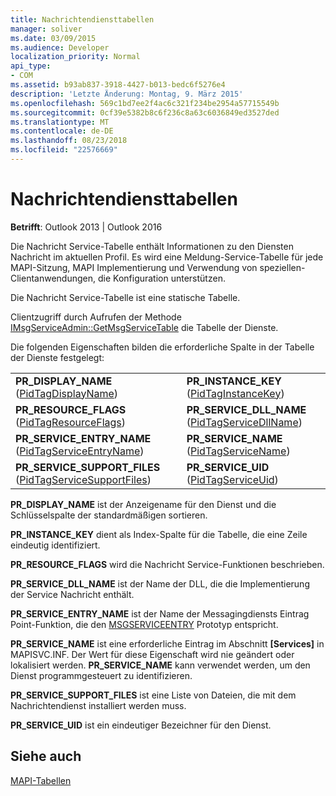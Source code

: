 ```yaml
---
title: Nachrichtendiensttabellen
manager: soliver
ms.date: 03/09/2015
ms.audience: Developer
localization_priority: Normal
api_type:
- COM
ms.assetid: b93ab837-3918-4427-b013-bedc6f5276e4
description: 'Letzte Änderung: Montag, 9. März 2015'
ms.openlocfilehash: 569c1bd7ee2f4ac6c321f234be2954a57715549b
ms.sourcegitcommit: 0cf39e5382b8c6f236c8a63c6036849ed3527ded
ms.translationtype: MT
ms.contentlocale: de-DE
ms.lasthandoff: 08/23/2018
ms.locfileid: "22576669"
---
```

# <a name="message-service-tables"></a>Nachrichtendiensttabellen

  
  
**Betrifft**: Outlook 2013 | Outlook 2016 
  
Die Nachricht Service-Tabelle enthält Informationen zu den Diensten Nachricht im aktuellen Profil. Es wird eine Meldung-Service-Tabelle für jede MAPI-Sitzung, MAPI Implementierung und Verwendung von speziellen-Clientanwendungen, die Konfiguration unterstützen. 
  
Die Nachricht Service-Tabelle ist eine statische Tabelle.
  
Clientzugriff durch Aufrufen der Methode [IMsgServiceAdmin::GetMsgServiceTable](imsgserviceadmin-getmsgservicetable.md) die Tabelle der Dienste. 
  
Die folgenden Eigenschaften bilden die erforderliche Spalte in der Tabelle der Dienste festgelegt:
  
|||
|:-----|:-----|
|**PR_DISPLAY_NAME** ([PidTagDisplayName](pidtagdisplayname-canonical-property.md))  <br/> |**PR_INSTANCE_KEY** ([PidTagInstanceKey](pidtaginstancekey-canonical-property.md))  <br/> |
|**PR_RESOURCE_FLAGS** ([PidTagResourceFlags](pidtagresourceflags-canonical-property.md))  <br/> |**PR_SERVICE_DLL_NAME** ([PidTagServiceDllName](pidtagservicedllname-canonical-property.md))  <br/> |
|**PR_SERVICE_ENTRY_NAME** ([PidTagServiceEntryName](pidtagserviceentryname-canonical-property.md))  <br/> |**PR_SERVICE_NAME** ([PidTagServiceName](pidtagservicename-canonical-property.md))  <br/> |
|**PR_SERVICE_SUPPORT_FILES** ([PidTagServiceSupportFiles](pidtagservicesupportfiles-canonical-property.md))  <br/> |**PR_SERVICE_UID** ([PidTagServiceUid](pidtagserviceuid-canonical-property.md))  <br/> |
   
 **PR_DISPLAY_NAME** ist der Anzeigename für den Dienst und die Schlüsselspalte der standardmäßigen sortieren. 
  
 **PR_INSTANCE_KEY** dient als Index-Spalte für die Tabelle, die eine Zeile eindeutig identifiziert. 
  
 **PR_RESOURCE_FLAGS** wird die Nachricht Service-Funktionen beschrieben. 
  
 **PR_SERVICE_DLL_NAME** ist der Name der DLL, die die Implementierung der Service Nachricht enthält. 
  
 **PR_SERVICE_ENTRY_NAME** ist der Name der Messagingdiensts Eintrag Point-Funktion, die den [MSGSERVICEENTRY](msgserviceentry.md) Prototyp entspricht. 
  
 **PR_SERVICE_NAME** ist eine erforderliche Eintrag im Abschnitt **[Services]** in MAPISVC.INF. Der Wert für diese Eigenschaft wird nie geändert oder lokalisiert werden. **PR_SERVICE_NAME** kann verwendet werden, um den Dienst programmgesteuert zu identifizieren. 
  
 **PR_SERVICE_SUPPORT_FILES** ist eine Liste von Dateien, die mit dem Nachrichtendienst installiert werden muss. 
  
 **PR_SERVICE_UID** ist ein eindeutiger Bezeichner für den Dienst. 
  
## <a name="see-also"></a>Siehe auch



[MAPI-Tabellen](mapi-tables.md)

